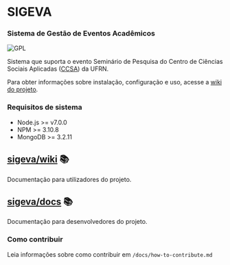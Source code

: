 # SIGEVA
### Sistema de Gestão de Eventos Acadêmicos
![GPL](https://img.shields.io/badge/license-GPL-blue.svg)

Sistema que suporta o evento Seminário de Pesquisa do Centro de Ciências Sociais Aplicadas
([CCSA](https://ccsa.ufrn.br)) da UFRN.

Para obter informações sobre instalação, configuração e uso, acesse a [wiki do projeto](https://github.com/ccsa-ufrn/seminario/wiki).

### Requisitos de sistema
- Node.js >= v7.0.0
- NPM >= 3.10.8
- MongoDB >= 3.2.11

## [sigeva/wiki](https://github.com/ccsa-ufrn/seminario/wiki) :books:
Documentação para utilizadores do projeto.

## [sigeva/docs](https://github.com/ccsa-ufrn/seminario/tree/master/docs) :books:
Documentação para desenvolvedores do projeto.

### Como contribuir
Leia informações sobre como contribuir em `/docs/how-to-contribute.md`
